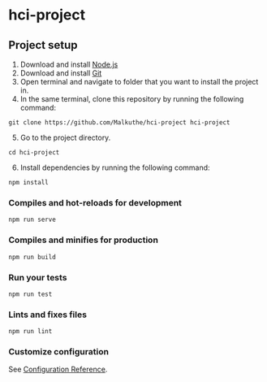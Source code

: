 # hci-project

## Project setup
1. Download and install [Node.js](https://nodejs.org/en/download/)
2. Download and install [Git](https://git-scm.com/downloads)
3. Open terminal and navigate to folder that you want to install the project in.
4. In the same terminal, clone this repository by running the following command:
```
git clone https://github.com/Malkuthe/hci-project hci-project
```
5. Go to the project directory.
```
cd hci-project
```
6. Install dependencies by running the following command:
```
npm install
```

### Compiles and hot-reloads for development
```
npm run serve
```

### Compiles and minifies for production
```
npm run build
```

### Run your tests
```
npm run test
```

### Lints and fixes files
```
npm run lint
```

### Customize configuration
See [Configuration Reference](https://cli.vuejs.org/config/).
